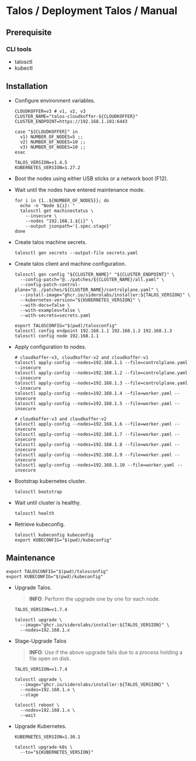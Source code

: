 # Talos / Deployment Talos / Manual

## Prerequisite

### CLI tools

- talosctl
- kubectl

## Installation

- Configure environment variables.

  ``` shell
  CLOUDKOFFER=v3 # v1, v2, v3
  CLUSTER_NAME="talos-cloudkoffer-${CLOUDKOFFER}"
  CLUSTER_ENDPOINT=https://192.168.1.101:6443

  case "${CLOUDKOFFER}" in
    v1) NUMBER_OF_NODES=5 ;;
    v2) NUMBER_OF_NODES=10 ;;
    v3) NUMBER_OF_NODES=10 ;;
  esac

  TALOS_VERSION=v1.4.5
  KUBERNETES_VERSION=1.27.2
  ```

- Boot the nodes using either USB sticks or a network boot (F12).

- Wait until the nodes have entered maintenance mode.

  ``` shell
  for i in {1..${NUMBER_OF_NODES}}; do
    echo -n "Node ${i}: "
    talosctl get machinestatus \
      --insecure \
      --nodes "192.168.1.${i}" \
      --output jsonpath='{.spec.stage}'
  done
  ```

- Create talos machine secrets.

  ``` shell
  talosctl gen secrets --output-file secrets.yaml
  ```

- Create talos client and machine configuration.

  ``` shell
  talosctl gen config "${CLUSTER_NAME}" "${CLUSTER_ENDPOINT}" \
    --config-patch="@../patches/${CLUSTER_NAME}/all.yaml" \
    --config-patch-control-plane="@../patches/${CLUSTER_NAME}/controlplane.yaml" \
    --install-image="ghcr.io/siderolabs/installer:${TALOS_VERSION}" \
    --kubernetes-version="${KUBERNETES_VERSION}" \
    --with-docs=false \
    --with-examples=false \
    --with-secrets=secrets.yaml

  export TALOSCONFIG="$(pwd)/talosconfig"
  talosctl config endpoint 192.168.1.1 192.168.1.2 192.168.1.3
  talosctl config node 192.168.1.1
  ```

<!--
- Optional: Apply configuration to iPXE.

  ``` shell
  scp controlplane.yaml ubnt@192.168.1.254:/var/lib/tftpboot/
  scp worker.yaml ubnt@192.168.1.254:/var/lib/tftpboot/
  ```
-->

- Apply configuration to nodes.

  ``` shell
  # cloudkoffer-v3, cloudkoffer-v2 and cloudkoffer-v1
  talosctl apply-config --nodes=192.168.1.1 --file=controlplane.yaml --insecure
  talosctl apply-config --nodes=192.168.1.2 --file=controlplane.yaml --insecure
  talosctl apply-config --nodes=192.168.1.3 --file=controlplane.yaml --insecure
  talosctl apply-config --nodes=192.168.1.4 --file=worker.yaml --insecure
  talosctl apply-config --nodes=192.168.1.5 --file=worker.yaml --insecure
  ```

  ``` shell
  # cloudkoffer-v3 and cloudkoffer-v2
  talosctl apply-config --nodes=192.168.1.6 --file=worker.yaml --insecure
  talosctl apply-config --nodes=192.168.1.7 --file=worker.yaml --insecure
  talosctl apply-config --nodes=192.168.1.8 --file=worker.yaml --insecure
  talosctl apply-config --nodes=192.168.1.9 --file=worker.yaml --insecure
  talosctl apply-config --nodes=192.168.1.10 --file=worker.yaml --insecure
  ```

- Bootstrap kubernetes cluster.

  ``` shell
  talosctl bootstrap
  ```

- Wait until cluster is healthy.

  ``` shell
  talosctl health
  ```

- Retrieve kubeconfig.

  ``` shell
  talosctl kubeconfig kubeconfig
  export KUBECONFIG="$(pwd)/kubeconfig"
  ```

<!--
## Post-Installation

- Install `directpv`

  ``` shell
  kubectl krew install directpv
  kubectl directpv install
  kubectl directpv drives ls
  kubectl directpv drives format --drives /dev/nvme1n1 --nodes node-1,node-2,node-3
  ```
-->

## Maintenance

``` shell
export TALOSCONFIG="$(pwd)/talosconfig"
export KUBECONFIG="$(pwd)/kubeconfig"
```

- Upgrade Talos.

  > **INFO**: Perform the upgrade one by one for each node.

  ``` shell
  TALOS_VERSION=v1.7.4

  talosctl upgrade \
    --image="ghcr.io/siderolabs/installer:${TALOS_VERSION}" \
    --nodes=192.168.1.x
  ```

- Stage-Upgrade Talos

  > **INFO**: Use if the above upgrade fails due to a process holding a file open on disk.

  ``` shell
  TALOS_VERSION=v1.7.4

  talosctl upgrade \
    --image="ghcr.io/siderolabs/installer:${TALOS_VERSION}" \
    --nodes=192.168.1.x \
    --stage

  talosctl reboot \
    --nodes=192.168.1.x \
    --wait
  ```

- Upgrade Kubernetes.

  ``` shell
  KUBERNETES_VERSION=1.30.1

  talosctl upgrade-k8s \
    --to="${KUBERNETES_VERSION}"
  ```
